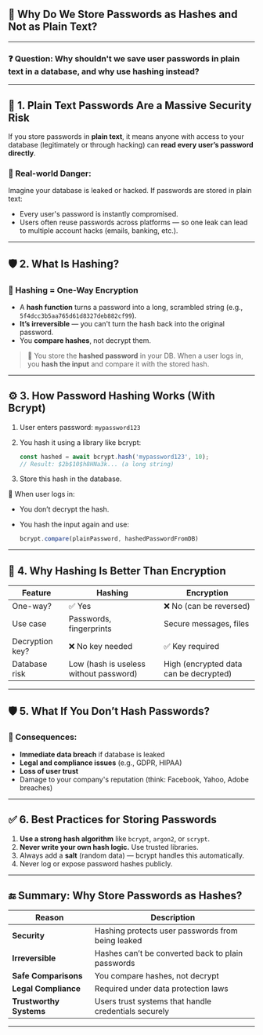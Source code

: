 
## 🔐 Why Do We Store Passwords as **Hashes** and Not as Plain Text?

---

### ❓ **Question: Why shouldn't we save user passwords in plain text in a database, and why use hashing instead?**

---

## 🚨 1. **Plain Text Passwords Are a Massive Security Risk**

If you store passwords in **plain text**, it means anyone with access to your database (legitimately or through hacking) can **read every user’s password directly**.

### 🔴 Real-world Danger:

Imagine your database is leaked or hacked. If passwords are stored in plain text:

* Every user's password is instantly compromised.
* Users often reuse passwords across platforms — so one leak can lead to multiple account hacks (emails, banking, etc.).

---

## 🛡️ 2. **What Is Hashing?**

### 🔑 Hashing = One-Way Encryption

* A **hash function** turns a password into a long, scrambled string (e.g., `5f4dcc3b5aa765d61d8327deb882cf99`).
* **It’s irreversible** — you can't turn the hash back into the original password.
* You **compare hashes**, not decrypt them.

> 🔄 You store the **hashed password** in your DB. When a user logs in, you **hash the input** and compare it with the stored hash.

---

## ⚙️ 3. **How Password Hashing Works (With Bcrypt)**

1. User enters password: `mypassword123`
2. You hash it using a library like bcrypt:

   ```js
   const hashed = await bcrypt.hash('mypassword123', 10);
   // Result: $2b$10$h8HNa3k... (a long string)
   ```
3. Store this hash in the database.

🔐 When user logs in:

* You don’t decrypt the hash.
* You hash the input again and use:

  ```js
  bcrypt.compare(plainPassword, hashedPasswordFromDB)
  ```

---

## 🧱 4. **Why Hashing Is Better Than Encryption**

| Feature         | Hashing                                | Encryption                             |
| --------------- | -------------------------------------- | -------------------------------------- |
| One-way?        | ✅ Yes                                  | ❌ No (can be reversed)                 |
| Use case        | Passwords, fingerprints                | Secure messages, files                 |
| Decryption key? | ❌ No key needed                        | ✅ Key required                         |
| Database risk   | Low (hash is useless without password) | High (encrypted data can be decrypted) |

---

## 🛡️ 5. **What If You Don’t Hash Passwords?**

### 🔴 Consequences:

* **Immediate data breach** if database is leaked
* **Legal and compliance issues** (e.g., GDPR, HIPAA)
* **Loss of user trust**
* Damage to your company's reputation (think: Facebook, Yahoo, Adobe breaches)

---

## ✅ 6. **Best Practices for Storing Passwords**

1. **Use a strong hash algorithm** like `bcrypt`, `argon2`, or `scrypt`.
2. **Never write your own hash logic.** Use trusted libraries.
3. Always add a **salt** (random data) — bcrypt handles this automatically.
4. Never log or expose password hashes publicly.

---

## 🔚 Summary: Why Store Passwords as Hashes?

| Reason                  | Description                                          |
| ----------------------- | ---------------------------------------------------- |
| **Security**            | Hashing protects user passwords from being leaked    |
| **Irreversible**        | Hashes can’t be converted back to plain passwords    |
| **Safe Comparisons**    | You compare hashes, not decrypt                      |
| **Legal Compliance**    | Required under data protection laws                  |
| **Trustworthy Systems** | Users trust systems that handle credentials securely |

---